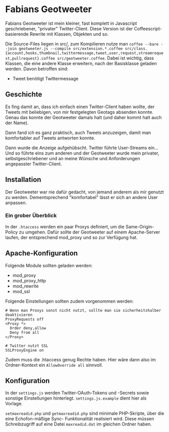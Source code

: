 Fabians Geotweeter
==================

Fabians Geotweeter ist mein kleiner, fast komplett in Javascript geschriebener, "privater" Twitter-Client.
Diese Version ist der Coffeescript-basierende Rewrite mit Klassen, Objekten und so.

Die Source-Files liegen in src/, zum Kompilieren nutze man
`coffee --bare --join geotweeter.js --compile src/extension.*.coffee src/class.{account,hooks,thumbnail,twittermessage,tweet,user,request,streamrequest,pullrequest}.coffee src/geotweeter.coffee`.
Dabei ist wichtig, dass Klassen, die eine andere Klasse erweitern, nach der Basisklasse geladen werden.
Davon betroffen sind:
* Tweet benötigt Twittermessage

Geschichte
----------

Es fing damit an, dass ich einfach einen Twitter-Client haben wollte, der Tweets mit beliebigen, von mir
festgelegten Geotags absenden konnte. Genau das konnte der Geotweeter damals halt (und daher kommt halt auch
der Name).

Dann fand ich es ganz praktisch, auch Tweets anzuzeigen, damit man komfortabler auf Tweets antworten konnte.

Dann wurde die Anzeige aufgehübscht. Twitter führte User-Streams ein... Und so führte eins zum anderen und
der Geotweeter wurde mein privater, selbstgeschriebener und an meine Wünsche und Anforderungen angepasster
Twitter-Client.

Installation
------------

Der Geotweeter war nie dafür gedacht, von jemand anderem als mir genutzt zu werden. Dementsprechend
"komfortabel" lässt er sich an andere User anpassen.

### Ein grober Überblick
In der `.htaccess` werden ein paar Proxys definiert, um die Same-Origin-Policy
zu umgehen. Dafür sollte der Geotweeter auf einem Apache-Server laufen, der entsprechend mod_proxy und
so zur Verfügung hat.

## Apache-Konfiguration
Folgende Module sollten geladen werden:

* mod_proxy
* mod_proxy_http
* mod_rewrite
* mod_ssl

Folgende Einstellungen sollten zudem vorgenommen werden:

    # Wenn man Proxys sonst nicht nutzt, sollte man sie sicherheitshalber deaktivieren
    ProxyRequests off
    <Proxy *>
      Order deny,allow
      Deny from all
    </Proxy>
    
    # Twitter nutzt SSL
    SSLProxyEngine on

Zudem muss die .htaccess genug Rechte haben. Hier wäre dann also im Ordner-Kontext ein
`AllowOverride all` sinnvoll.

## Konfiguration

In der `settings.js` werden Twitter-OAuth-Tokens und -Secrets sowie sonstige Einstellungen hinterlegt.
`settings.js.example` dient hier als Vorlage.

`setmaxreadid.php` und `getmaxreadid.php` sind minimale PHP-Skripte, über die eine Echofon-mäßige Sync-
Funktionalität realisiert wird. Diese müssen Schreibzugriff auf eine Datei `maxreadid.dat` im gleichen
Ordner haben.

